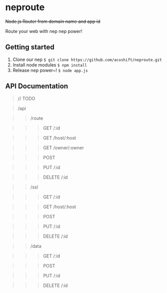 # neproute

~~Node.js Router from domain name and app id~~

Route your web with nep nep power!

## Getting started

1. Clone our nep `$ git clone https://github.com/acoshift/neproute.git`
2. Install node modules `$ npm install`
3. Release nep power~! `$ node app.js`

## API Documentation
> // TODO

> /api

>> /route

>>> GET /:id

>>> GET /host/:host

>>> GET /owner/:owner

>>> POST

>>> PUT /:id

>>> DELETE /:id

>> /ssl

>>> GET /:id

>>> GET /host/:host

>>> POST

>>> PUT /:id

>>> DELETE /:id

>> /data

>>> GET /:id

>>> POST

>>> PUT /:id

>>> DELETE /:id
